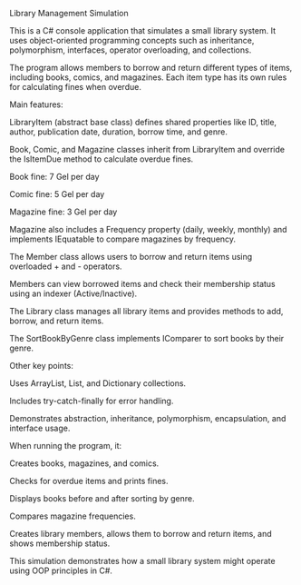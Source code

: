 Library Management Simulation

This is a C# console application that simulates a small library system. It uses object-oriented programming concepts such as inheritance, polymorphism, interfaces, operator overloading, and collections.

The program allows members to borrow and return different types of items, including books, comics, and magazines. Each item type has its own rules for calculating fines when overdue.

Main features:

LibraryItem (abstract base class) defines shared properties like ID, title, author, publication date, duration, borrow time, and genre.

Book, Comic, and Magazine classes inherit from LibraryItem and override the IsItemDue method to calculate overdue fines.

Book fine: 7 Gel per day

Comic fine: 5 Gel per day

Magazine fine: 3 Gel per day

Magazine also includes a Frequency property (daily, weekly, monthly) and implements IEquatable to compare magazines by frequency.

The Member class allows users to borrow and return items using overloaded + and - operators.

Members can view borrowed items and check their membership status using an indexer (Active/Inactive).

The Library class manages all library items and provides methods to add, borrow, and return items.

The SortBookByGenre class implements IComparer to sort books by their genre.

Other key points:

Uses ArrayList, List, and Dictionary collections.

Includes try-catch-finally for error handling.

Demonstrates abstraction, inheritance, polymorphism, encapsulation, and interface usage.

When running the program, it:

Creates books, magazines, and comics.

Checks for overdue items and prints fines.

Displays books before and after sorting by genre.

Compares magazine frequencies.

Creates library members, allows them to borrow and return items, and shows membership status.

This simulation demonstrates how a small library system might operate using OOP principles in C#.
